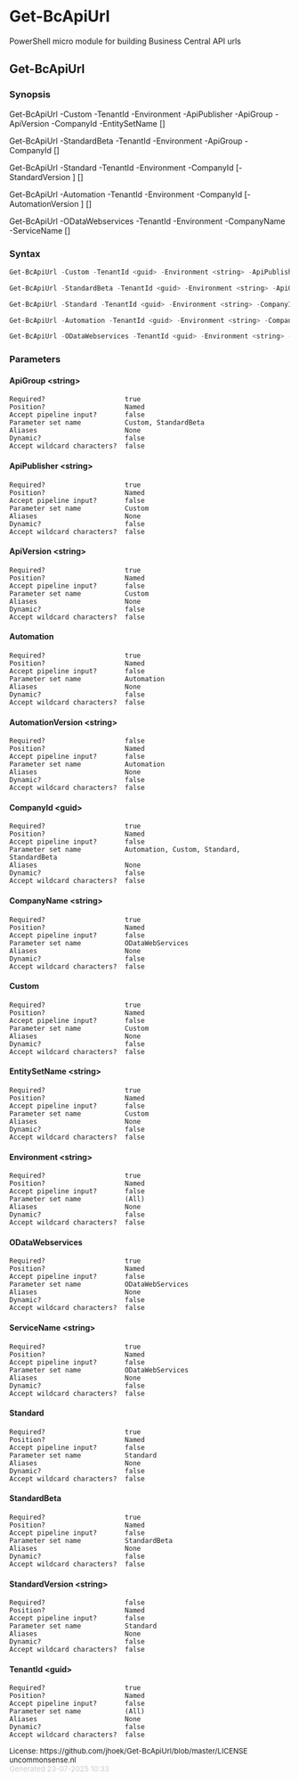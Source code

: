 # Get-BcApiUrl

PowerShell micro module for building Business Central API urls

<a name="Get-BcApiUrl"></a>
## Get-BcApiUrl
### Synopsis
Get-BcApiUrl -Custom -TenantId <guid> -Environment <string> -ApiPublisher <string> -ApiGroup <string> -ApiVersion <string> -CompanyId <guid> -EntitySetName <string> [<CommonParameters>]

Get-BcApiUrl -StandardBeta -TenantId <guid> -Environment <string> -ApiGroup <string> -CompanyId <guid> [<CommonParameters>]

Get-BcApiUrl -Standard -TenantId <guid> -Environment <string> -CompanyId <guid> [-StandardVersion <string>] [<CommonParameters>]

Get-BcApiUrl -Automation -TenantId <guid> -Environment <string> -CompanyId <guid> [-AutomationVersion <string>] [<CommonParameters>]

Get-BcApiUrl -ODataWebservices -TenantId <guid> -Environment <string> -CompanyName <string> -ServiceName <string> [<CommonParameters>]
### Syntax
```powershell
Get-BcApiUrl -Custom -TenantId <guid> -Environment <string> -ApiPublisher <string> -ApiGroup <string> -ApiVersion <string> -CompanyId <guid> -EntitySetName <string> [<CommonParameters>]

Get-BcApiUrl -StandardBeta -TenantId <guid> -Environment <string> -ApiGroup <string> -CompanyId <guid> [<CommonParameters>]

Get-BcApiUrl -Standard -TenantId <guid> -Environment <string> -CompanyId <guid> [-StandardVersion <string>] [<CommonParameters>]

Get-BcApiUrl -Automation -TenantId <guid> -Environment <string> -CompanyId <guid> [-AutomationVersion <string>] [<CommonParameters>]

Get-BcApiUrl -ODataWebservices -TenantId <guid> -Environment <string> -CompanyName <string> -ServiceName <string> [<CommonParameters>]
```
### Parameters
#### ApiGroup &lt;string&gt;
    
    Required?                    true
    Position?                    Named
    Accept pipeline input?       false
    Parameter set name           Custom, StandardBeta
    Aliases                      None
    Dynamic?                     false
    Accept wildcard characters?  false
#### ApiPublisher &lt;string&gt;
    
    Required?                    true
    Position?                    Named
    Accept pipeline input?       false
    Parameter set name           Custom
    Aliases                      None
    Dynamic?                     false
    Accept wildcard characters?  false
#### ApiVersion &lt;string&gt;
    
    Required?                    true
    Position?                    Named
    Accept pipeline input?       false
    Parameter set name           Custom
    Aliases                      None
    Dynamic?                     false
    Accept wildcard characters?  false
#### Automation
    
    Required?                    true
    Position?                    Named
    Accept pipeline input?       false
    Parameter set name           Automation
    Aliases                      None
    Dynamic?                     false
    Accept wildcard characters?  false
#### AutomationVersion &lt;string&gt;
    
    Required?                    false
    Position?                    Named
    Accept pipeline input?       false
    Parameter set name           Automation
    Aliases                      None
    Dynamic?                     false
    Accept wildcard characters?  false
#### CompanyId &lt;guid&gt;
    
    Required?                    true
    Position?                    Named
    Accept pipeline input?       false
    Parameter set name           Automation, Custom, Standard, StandardBeta
    Aliases                      None
    Dynamic?                     false
    Accept wildcard characters?  false
#### CompanyName &lt;string&gt;
    
    Required?                    true
    Position?                    Named
    Accept pipeline input?       false
    Parameter set name           ODataWebServices
    Aliases                      None
    Dynamic?                     false
    Accept wildcard characters?  false
#### Custom
    
    Required?                    true
    Position?                    Named
    Accept pipeline input?       false
    Parameter set name           Custom
    Aliases                      None
    Dynamic?                     false
    Accept wildcard characters?  false
#### EntitySetName &lt;string&gt;
    
    Required?                    true
    Position?                    Named
    Accept pipeline input?       false
    Parameter set name           Custom
    Aliases                      None
    Dynamic?                     false
    Accept wildcard characters?  false
#### Environment &lt;string&gt;
    
    Required?                    true
    Position?                    Named
    Accept pipeline input?       false
    Parameter set name           (All)
    Aliases                      None
    Dynamic?                     false
    Accept wildcard characters?  false
#### ODataWebservices
    
    Required?                    true
    Position?                    Named
    Accept pipeline input?       false
    Parameter set name           ODataWebServices
    Aliases                      None
    Dynamic?                     false
    Accept wildcard characters?  false
#### ServiceName &lt;string&gt;
    
    Required?                    true
    Position?                    Named
    Accept pipeline input?       false
    Parameter set name           ODataWebServices
    Aliases                      None
    Dynamic?                     false
    Accept wildcard characters?  false
#### Standard
    
    Required?                    true
    Position?                    Named
    Accept pipeline input?       false
    Parameter set name           Standard
    Aliases                      None
    Dynamic?                     false
    Accept wildcard characters?  false
#### StandardBeta
    
    Required?                    true
    Position?                    Named
    Accept pipeline input?       false
    Parameter set name           StandardBeta
    Aliases                      None
    Dynamic?                     false
    Accept wildcard characters?  false
#### StandardVersion &lt;string&gt;
    
    Required?                    false
    Position?                    Named
    Accept pipeline input?       false
    Parameter set name           Standard
    Aliases                      None
    Dynamic?                     false
    Accept wildcard characters?  false
#### TenantId &lt;guid&gt;
    
    Required?                    true
    Position?                    Named
    Accept pipeline input?       false
    Parameter set name           (All)
    Aliases                      None
    Dynamic?                     false
    Accept wildcard characters?  false
<div style='font-size:small'>License: https://github.com/jhoek/Get-BcApiUrl/blob/master/LICENSE</div>
<div style='font-size:small'>uncommonsense.nl</div>
<div style='font-size:small; color: #ccc'>Generated 23-07-2025 10:33</div>
